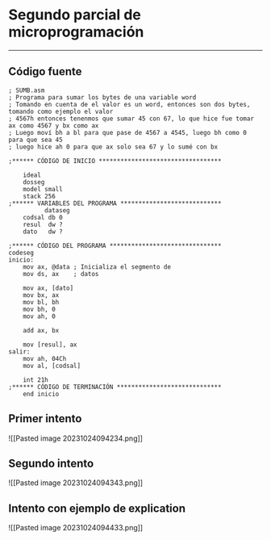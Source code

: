 # Segundo parcial de microprogramación
---
## Código fuente
``` ASSM
; SUMB.asm
; Programa para sumar los bytes de una variable word
; Tomando en cuenta de el valor es un word, entonces son dos bytes, tomando como ejemplo el valor
; 4567h entonces tenenmos que sumar 45 con 67, lo que hice fue tomar ax como 4567 y bx como ax
; Luego moví bh a bl para que pase de 4567 a 4545, luego bh como 0 para que sea 45
; luego hice ah 0 para que ax solo sea 67 y lo sumé con bx

;****** CÓDIGO DE INICIO **********************************

    ideal
    dosseg
    model small
    stack 256
;****** VARIABLES DEL PROGRAMA ****************************
          dataseg
    codsal db 0
    resul  dw ?
    dato   dw ?

;****** CÓDIGO DEL PROGRAMA *******************************
codeseg
inicio:
    mov ax, @data ; Inicializa el segmento de
    mov ds, ax    ; datos
  
    mov ax, [dato]
    mov bx, ax
    mov bl, bh
    mov bh, 0
    mov ah, 0

    add ax, bx  

    mov [resul], ax
salir:
    mov ah, 04Ch
    mov al, [codsal]

    int 21h
;****** CÓDIGO DE TERMINACIÓN *****************************
    end inicio
```

## Primer intento
![[Pasted image 20231024094234.png]]

## Segundo intento
![[Pasted image 20231024094343.png]]

## Intento con ejemplo de explication
![[Pasted image 20231024094433.png]]

